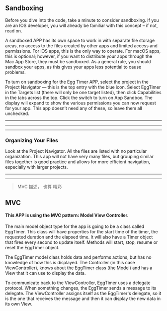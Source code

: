 





## Sandboxing



Before you dive into the code, take a minute to consider sandboxing. If you are an IOS developer, you will already be familiar with this concept – if not, read on.

A sandboxed APP has its own space to work in with separate file storage areas, no access to the files created by other apps and limited access and permissions. For iOS apps, this is the only way to operate. For macOS apps, this is optional; however, if you want to distribute your apps through the Mac App Store, they must be sandboxed. As a general rule, you should sandbox your apps, as this gives your apps less potential to cause problems.

To turn on sandboxing for the Egg Timer APP, select the project in the Project Navigator — this is the top entry with the blue icon. Select EggTimer in the Targets list (there will only be one target listed), then click Capabilities in the tabs across the top. Click the switch to turn on App Sandbox. The display will expand to show the various permissions you can now request for your app. This app doesn’t need any of these, so leave them all unchecked.






<hr>


<hr>



<hr>




### Organizing Your Files



Look at the Project Navigator. All the files are listed with no particular organization. This app will not have very many files, but grouping similar files together is good practice and allows for more efficient navigation, especially with larger projects.




<hr>



<hr>



> MVC 描述， 也算 精彩


## MVC
#### This APP is using the MVC pattern: Model View Controller.

The main model object type for the app is going to be a class called EggTimer. This class will have properties for the start time of the timer, the requested duration and the elapsed time. It will also have a Timer object that fires every second to update itself. Methods will start, stop, resume or reset the EggTimer object.

The EggTimer model class holds data and performs actions, but has no knowledge of how this is displayed. The Controller (in this case ViewController), knows about the EggTimer class (the Model) and has a View that it can use to display the data.

To communicate back to the ViewController, EggTimer uses a delegate protocol. When something changes, the EggTimer sends a message to its delegate. The ViewController assigns itself as the EggTimer's delegate, so it is the one that receives the message and then it can display the new data in its own View.
